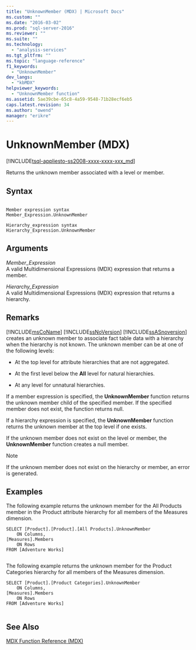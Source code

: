 ```yaml
---
title: "UnknownMember (MDX) | Microsoft Docs"
ms.custom: ""
ms.date: "2016-03-02"
ms.prod: "sql-server-2016"
ms.reviewer: ""
ms.suite: ""
ms.technology: 
  - "analysis-services"
ms.tgt_pltfrm: ""
ms.topic: "language-reference"
f1_keywords: 
  - "UnknownMember"
dev_langs: 
  - "kbMDX"
helpviewer_keywords: 
  - "UnknownMember function"
ms.assetid: 5ae39cbe-65c8-4a59-9548-71b28ecf6eb5
caps.latest.revision: 34
ms.author: "owend"
manager: "erikre"
---
```

# UnknownMember (MDX)
[!INCLUDE[tsql-appliesto-ss2008-xxxx-xxxx-xxx_md](../a9retired/includes/tsql-appliesto-ss2008-xxxx-xxxx-xxx-md.md)]

  Returns the unknown member associated with a level or member.  
  
## Syntax  
  
```  
  
Member expression syntax  
Member_Expression.UnknownMember  
  
Hierarchy_expression syntax  
Hierarchy_Expression.UnknownMember  
```  
  
## Arguments  
 *Member_Expression*  
 A valid Multidimensional Expressions (MDX) expression that returns a member.  
  
 *Hierarchy_Expression*  
 A valid Multidimensional Expressions (MDX) expression that returns a hierarchy.  
  
## Remarks  
 [!INCLUDE[msCoName](../a9notintoc/includes/msconame-md.md)] [!INCLUDE[ssNoVersion](../a9notintoc/includes/ssnoversion-md.md)] [!INCLUDE[ssASnoversion](../a9notintoc/includes/ssasnoversion-md.md)] creates an unknown member to associate fact table data with a hierarchy when the hierarchy is not known. The unknown member can be at one of the following levels:  
  
-   At the top level for attribute hierarchies that are not aggregated.  
  
-   At the first level below the **All** level for natural hierarchies.  
  
-   At any level for unnatural hierarchies.  
  
 If a member expression is specified, the **UnknownMember** function returns the unknown member child of the specified member. If the specified member does not exist, the function returns null.  
  
 If a hierarchy expression is specified, the **UnknownMember** function returns the unknown member at the top level if one exists.  
  
 If the unknown member does not exist on the level or member, the **UnknownMember** function creates a null member.  
  
> [!NOTE]  
>  If the unknown member does not exist on the hierarchy or member, an error is generated.  
  
## Examples  
 The following example returns the unknown member for the All Products member in the Product attribute hierarchy for all members of the Measures dimension.  
  
```  
SELECT [Product].[Product].[All Products].UnknownMember  
    ON Columns,  
[Measures].Members  
    ON Rows  
FROM [Adventure Works]  
  
```  
  
 The following example returns the unknown member for the Product Categories hierarchy for all members of the Measures dimension.  
  
```  
SELECT [Product].[Product Categories].UnknownMember  
    ON Columns,  
[Measures].Members  
    ON Rows  
FROM [Adventure Works]  
  
```  
  
## See Also  
 [MDX Function Reference &#40;MDX&#41;](../mdx/mdx-function-reference-mdx.md)  
  
  